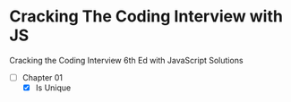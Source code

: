 # Cracking The Coding Interview with JS

Cracking the Coding Interview 6th Ed with JavaScript Solutions

- [ ] Chapter 01
  - [x] Is Unique

